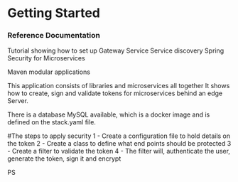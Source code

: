 # Getting Started

### Reference Documentation
Tutorial showing how to set up
Gateway Service
Service discovery
Spring Security for Microservices

Maven modular applications


This application consists of libraries and microservices all together
It shows how to create, sign and validate tokens for microservices behind an edge Server.

There is a database MySQL available, which is a docker image and is defined on the stack.yaml file.


#The steps to apply security
1 - Create a configuration file to hold details on the token
2 - Create a class to define what end points should be protected
3 - Create a filter to validate the token 
4 - The filter will, authenticate the user, generate the token, sign it and encrypt



PS
